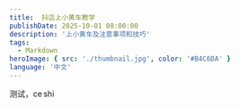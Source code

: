 ```yaml
---
title:  抖店上小黄车教学
publishDate: 2025-10-01 08:00:00
description: '上小黄车及注意事项和技巧'
tags:
  - Markdown
heroImage: { src: './thumbnail.jpg', color: '#B4C6DA' }
language: '中文'
---
```

测试，ce shi
